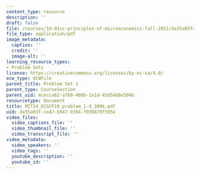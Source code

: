 ```yaml
---
content_type: resource
description: ''
draft: false
file: /courses/14-01sc-principles-of-microeconomics-fall-2011/da35a03fce47b9479394f039879f595e_MIT14_01SCF10_problem_1-4_300k.pdf
file_type: application/pdf
image_metadata:
  caption: ''
  credit: ''
  image-alt: ''
learning_resource_types:
- Problem Sets
license: https://creativecommons.org/licenses/by-nc-sa/4.0/
ocw_type: OCWFile
parent_title: Problem Set 1
parent_type: CourseSection
parent_uid: 4cecca62-a7b9-486b-1e1d-45d54b8e504b
resourcetype: Document
title: MIT14_01SCF10_problem_1-4_300k.pdf
uid: da35a03f-ce47-b947-9394-f039879f595e
video_files:
  video_captions_file: ''
  video_thumbnail_file: ''
  video_transcript_file: ''
video_metadata:
  video_speakers: ''
  video_tags: ''
  youtube_description: ''
  youtube_id: ''
---
```

